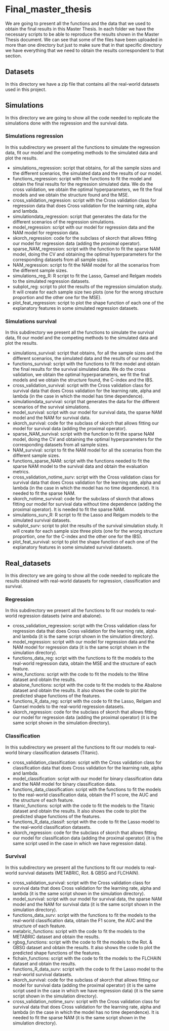 # Final_master_thesis

We are going to present all the functions and the data that we used to obtain the final results in this Master Thesis. In each folder we have the necessary scripts to be able to reproduce the results shown in the Master Thesis document. We can see that some of the files have been uploaded in more than one directory but just to make sure that in that specific directory we have everything that we need to obtain the results correspondent to that section.

## Datasets

In this directory we have a zip file that contains all the real-world datasets used in this project.

## Simulations

In this directory we are going to show all the code needed to replicate the simulations done with the regression and the survival data.

### Simulations regression

In this subdirectory we present all the functions to simulate the regression data, fit our model and the competing methods to the simulated data and plot the results.

  * simulations_regression: script that obtains, for all the sample sizes and the different scenarios, the simulated data and the results of our model.
  * functions_regression: script with the functions to fit the model and obtain the final results for the regression simulated data. We do the cross validation, we obtain the optimal hyperparameters, we fit the final models and we obtain the structure found and the MSE.
  * cross_validation_regression: script with the Cross validation class for regression data that does Cross validation for the learning rate, alpha and lambda.
  * simulationdata_regression: script that generates the data for the different scenarios of the regression simulations.
  * model_regression: script with our model for regression data and the NAM model for regression data.
  * skorch_regression: code for the subclass of skorch that allows fitting our model for regression data (adding the proximal operator).
  * sparse_NAM_regression: script with the function to fit the sparse NAM model, doing the CV and obtaining the optimal hyperparameters for the corresponding datasets from all sample sizes.
  * NAM_regression: script to fit the NAM model for all the scenarios from the different sample sizes.
  * simulations_reg_R: R script to fit the Lasso, Gamsel and Relgam models to the simulated regression datasets.
  * subplot_reg: script to plot the results of the regression simulation study. It will create for each sample size two plots (one for the wrong structure proportion and the other one for the MSE).
  * plot_feat_regression: script to plot the shape function of each one of the explanatory features in some simulated regression datasets.


### Simulations survival

In this subdirectory we present all the functions to simulate the survival data, fit our model and the competing methods to the simulated data and plot the results.

  * simulations_survival: script that obtains, for all the sample sizes and the different scenarios, the simulated data and the results of our model.
  * functions_survival: script with the functions to fit the model and obtain the final results for the survival simulated data. We do the cross validation, we obtain the optimal hyperparameters, we fit the final models and we obtain the structure found, the C-index and the IBS.
  * cross_validation_survival: script with the Cross validation class for survival data that does Cross validation for the learning rate, alpha and lambda (in the case in which the model has time dependence).
  * simulationdata_survival: script that generates the data for the different scenarios of the survival simulations.
  * model_survival: script with our model for survival data, the sparse NAM model and the NAM for survival data.
  * skorch_survival: code for the subclass of skorch that allows fitting our model for survival data (adding the proximal operator).
  * sparse_NAM_survival: script with the function to fit the sparse NAM model, doing the CV and obtaining the optimal hyperparameters for the corresponding datasets from all sample sizes.
  * NAM_survival: script to fit the NAM model for all the scenarios from the different sample sizes.
  * functions_sparse_NAM: script with the functions needed to fit the sparse NAM model to the survival data and obtain the evaluation metrics.
  * cross_validation_notime_surv: script with the Cross validation class for survival data that does Cross validation for the learning rate, alpha and lambda (in the case in which the model has no time dependence). It is needed to fit the sparse NAM.
  * skorch_notime_survival: code for the subclass of skorch that allows fitting our model for survival data without time dependence (adding the proximal operator). It is needed to fit the sparse NAM.
  * simulations_surv_R: R script to fit the Lasso and Relgam models to the simulated survival datasets.
  * subplot_surv: script to plot the results of the survival simulation study. It will create for each sample size three plots (one for the wrong structure proportion, one for the C-index and the other one for the IBS).
  * plot_feat_survival:  script to plot the shape function of each one of the explanatory features in some simulated survival datasets.


## Real_datasets

In this directory we are going to show all the code needed to replicate the results obtained with real-world datasets for regression, classification and survival.


### Regression

In this subdirectory we present all the functions to fit our models to real-world regression datasets (wine and abalone).

  * cross_validation_regression: script with the Cross validation class for regression data that does Cross validation for the learning rate, alpha and lambda (it is the same script shown in the simulation directory).
  * model_regression: script with our model for regression data and the NAM model for regression data (it is the same script shown in the simulation directory).
  * functions_data_reg: script with the functions to fit the models to the real-world regression data, obtain the MSE and the structure of each feature.
  * wine_functions: script with the code to fit the models to the Wine dataset and obtain the results.
  * abalone_functions: script with the code to fit the models to the Abalone dataset and obtain the results. It also shows the code to plot the predicted shape functions of the features.
  * functions_R_data_reg: script with the code to fit the Lasso, Relgam and Gamsel models to the real-world regression datasets.
  * skorch_regression: code for the subclass of skorch that allows fitting our model for regression data (adding the proximal operator) (it is the same script shown in the simulation directory).

### Classification

In this subdirectory we present all the functions to fit our models to real-world binary classification datasets (Titanic).

  * cross_validation_classification: script with the Cross validation class for classification data that does Cross validation for the learning rate, alpha and lambda.
  * model_classification: script with our model for binary classification data and the NAM model for binary classification data.
  * functions_data_classification: script with the functions to fit the models to the real-world classification data, obtain the F1 score, the AUC and the structure of each feature.
  * titanic_functions: script with the code to fit the models to the Titanic dataset and obtain the results. It also shows the code to plot the predicted shape functions of the features.
  * functions_R_data_classif: script with the code to fit the Lasso model to the real-world classification datasets.
  * skorch_regression: code for the subclass of skorch that allows fitting our model for classification data (adding the proximal operator) (it is the same script used in the case in which we have regression data).

### Survival

In this subdirectory we present all the functions to fit our models to real-world survival datasets (METABRIC, Rot. & GBSG and FLCHAIN).

  * cross_validation_survival: script with the Cross validation class for survival data that does Cross validation for the learning rate, alpha and lambda (it is the same script shown in the simulation directory).
  * model_survival: script with our model for survival data, the sparse NAM model and the NAM for survival data (it is the same script shown in the simulation directory).
  * functions_data_surv: script with the functions to fit the models to the real-world classification data, obtain the F1 score, the AUC and the structure of each feature.
  * metabric_functions: script with the code to fit the models to the METABRIC dataset and obtain the results.
  * rgbsg_functions: script with the code to fit the models to the Rot. & GBSG dataset and obtain the results. It also shows the code to plot the predicted shape functions of the features.
  * flchain_functions: script with the code to fit the models to the FLCHAIN dataset and obtain the results. 
  * functions_R_data_surv: script with the code to fit the Lasso model to the real-world survival datasets.
  * skorch_survival: code for the subclass of skorch that allows fitting our model for survival data (adding the proximal operator) (it is the same script used in the case in which we have regression data) (it is the same script shown in the simulation directory).
  * cross_validation_notime_surv: script with the Cross validation class for survival data that does Cross validation for the learning rate, alpha and lambda (in the case in which the model has no time dependence). It is needed to fit the sparse NAM (it is the same script shown in the simulation directory).






